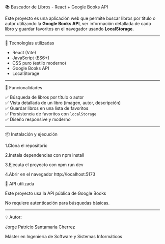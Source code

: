 📚 Buscador de Libros - React + Google Books API

Este proyecto es una aplicación web que permite buscar libros por título o autor utilizando la **Google Books API**, ver información detallada de cada libro y guardar favoritos en el navegador usando **LocalStorage**.

---

🚀 Tecnologías utilizadas

- React (Vite)
- JavaScript (ES6+)
- CSS puro (estilo moderno)
- Google Books API
- LocalStorage

---

🎯 Funcionalidades

✅ Búsqueda de libros por título o autor  
✅ Vista detallada de un libro (imagen, autor, descripción)  
✅ Guardar libros en una lista de favoritos  
✅ Persistencia de favoritos con `localStorage`  
✅ Diseño responsive y moderno  

---

📦 Instalación y ejecución

1.Clona el repositorio

2.Instala dependencias con npm install

3.Ejecuta el proyecto con npm run dev

4.Abrir en el navegador http://localhost:5173

🔑 API utilizada

Este proyecto usa la API pública de Google Books

No requiere autenticación para búsquedas básicas.

---

💡 Autor: 

Jorge Patricio Santamaría Cherrez

Máster en Ingeniería de Software y Sistemas Informáticos
